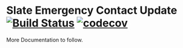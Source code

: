 # Slate Emergency Contact Update [![Build Status](https://travis-ci.org/ChristopherDavenport/SlateEmergencyContactTransfer.svg?branch=master)](https://travis-ci.org/ChristopherDavenport/SlateMissingContactTransfer) [![codecov](https://codecov.io/gh/ChristopherDavenport/SlateEmergencyContactTransfer/branch/master/graph/badge.svg)](https://codecov.io/gh/ChristopherDavenport/SlateEmergencyContactTransfer)

More Documentation to follow. 